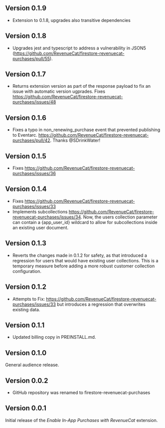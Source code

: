 ## Version 0.1.9

- Extension to 0.1.8, upgrades also transitive dependencies

## Version 0.1.8

- Upgrades jest and typescript to address a vulnerability in JSON5 (https://github.com/RevenueCat/firestore-revenuecat-purchases/pull/55).

## Version 0.1.7

- Returns extension version as part of the response payload to fix an issue with automatic version ugprades. Fixes https://github.com/RevenueCat/firestore-revenuecat-purchases/issues/48

## Version 0.1.6

- Fixes a typo in non_renewing_purchase event that prevented publishing to Eventarc. https://github.com/RevenueCat/firestore-revenuecat-purchases/pull/42. Thanks @SDrinkWater!

## Version 0.1.5

- Fixes https://github.com/RevenueCat/firestore-revenuecat-purchases/issues/36

## Version 0.1.4

- Fixes https://github.com/RevenueCat/firestore-revenuecat-purchases/issues/33
- Implements subcollections https://github.com/RevenueCat/firestore-revenuecat-purchases/issues/34. Now, the users collection
  parameter can contain a {app_user_id} wildcard to allow for subcollections inside an existing user document.

## Version 0.1.3

- Reverts the changes made in 0.1.2 for safety, as that introduced a regression for users that would
  have existing user collections. This is a temporary measure before adding a more robust customer collection configuration.

## Version 0.1.2

- Attempts to Fix: https://github.com/RevenueCat/firestore-revenuecat-purchases/issues/33 but introduces a regression
  that overwrites existing data.

## Version 0.1.1

- Updated billing copy in PREINSTALL.md.

## Version 0.1.0

General audience release.

## Version 0.0.2

- GitHub repository was renamed to firestore-revenuecat-purchases

## Version 0.0.1

Initial release of the _Enable In-App Purchases with RevenueCat_ extension.
